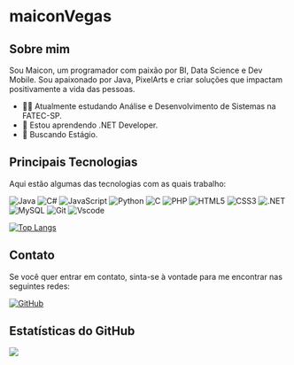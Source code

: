 # maiconVegas

## Sobre mim
Sou Maicon, um programador com paixão por BI, Data Science e Dev Mobile. Sou apaixonado por Java, PixelArts e criar soluções que impactam positivamente a vida das pessoas.

- 🧑‍🎓 Atualmente estudando Análise e Desenvolvimento de Sistemas na FATEC-SP.
- 📖 Estou aprendendo .NET Developer.
- 💬 Buscando Estágio.

## Principais Tecnologias
Aqui estão algumas das tecnologias com as quais trabalho:

![Java](https://img.shields.io/badge/java-%23ED8B00.svg?style=for-the-badge&logo=openjdk&logoColor=white) ![C#](https://img.shields.io/badge/C%23-239120?style=for-the-badge&logo=c-sharp&logoColor=white) ![JavaScript](https://img.shields.io/badge/JavaScript-F7DF1E?style=for-the-badge&logo=javascript&logoColor=black) ![Python](https://img.shields.io/badge/python-3670A0?style=for-the-badge&logo=python&logoColor=ffdd54) ![C](https://img.shields.io/badge/C-00599C?style=for-the-badge&logo=c&logoColor=white) ![PHP](https://img.shields.io/badge/PHP-777BB4?style=for-the-badge&logo=php&logoColor=white) ![HTML5](https://img.shields.io/badge/HTML5-E34F26?style=for-the-badge&logo=html5&logoColor=white) ![CSS3](https://img.shields.io/badge/CSS3-1572B6?style=for-the-badge&logo=css3&logoColor=white) ![.NET](https://img.shields.io/badge/.NET-5C2D91?style=for-the-badge&logo=.net&logoColor=white) ![MySQL](https://img.shields.io/badge/MySQL-00000F?style=for-the-badge&logo=mysql&logoColor=white) ![Git](https://img.shields.io/badge/GIT-E44C30?style=for-the-badge&logo=git&logoColor=white) ![Vscode](https://img.shields.io/badge/Vscode-007ACC?style=for-the-badge&logo=visual-studio-code&logoColor=white)

[![Top Langs](https://github-readme-stats.vercel.app/api/top-langs/?username=maiconVegas&layout=compact)](https://github.com/maiconVegas/github-readme-stats)



## Contato
Se você quer entrar em contato, sinta-se à vontade para me encontrar nas seguintes redes:

[![GitHub](https://img.shields.io/badge/GitHub-100000?style=for-the-badge&logo=github&logoColor=white)](https://github.com/maiconVegas)


## Estatísticas do GitHub
[![](https://github-readme-stats.vercel.app/api?username=maiconVegas&show_icons=true&theme=radical)](https://github.com/maiconVegas)
